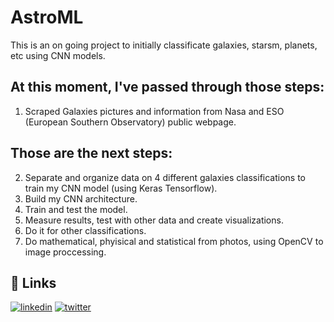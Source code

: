 # AstroML
This is an on going project to initially classificate galaxies, starsm, planets, etc using CNN models.

## At this moment, I've passed through those steps:
1. Scraped Galaxies pictures and information from Nasa and ESO (European Southern Observatory) public webpage.

## Those are the next steps:
2. Separate and organize data on 4 different galaxies classifications to train my CNN model (using Keras Tensorflow).
3. Build my CNN architecture.
4. Train and test the model.
5. Measure results, test with other data and create visualizations.
6. Do it for other classifications.
7. Do mathematical, phyisical and statistical from photos, using OpenCV to image proccessing.

## 🔗 Links
[![linkedin](https://img.shields.io/badge/linkedin-0A66C2?style=for-the-badge&logo=linkedin&logoColor=white)](https://www.linkedin.com/in/yan-barros-yan)
[![twitter](https://img.shields.io/badge/twitter-1DA1F2?style=for-the-badge&logo=twitter&logoColor=white)](https://twitter.com/pizzaalpaca)

